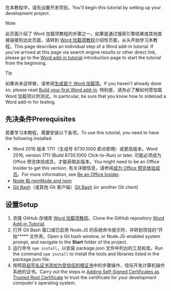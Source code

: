 <span data-ttu-id="fef08-101">在本教程中，请先设置开发项目。</span><span class="sxs-lookup"><span data-stu-id="fef08-101">You'll begin this tutorial by setting up your development project.</span></span> 

> [!NOTE]
> <span data-ttu-id="fef08-p101">此页面介绍了 Word 加载项教程的步骤之一。如果是通过搜索引擎结果或其他直接链接到达此页面，请转到 [Word 加载项教程](../tutorials/word-tutorial.yml)介绍性页面，从头开始学习本教程。</span><span class="sxs-lookup"><span data-stu-id="fef08-p101">This page describes an individual step of a Word add-in tutorial. If you’ve arrived at this page via search engine results or other direct link, please go to the [Word add-in tutorial](../tutorials/word-tutorial.yml) introduction page to start the tutorial from the beginning.</span></span>

> [!TIP]
> <span data-ttu-id="fef08-104">如果尚未这样做，请参阅[生成首个 Word 加载项](../quickstarts/word-quickstart.md?tabs=visual-studio-code)。</span><span class="sxs-lookup"><span data-stu-id="fef08-104">If you haven't already done so, please read [Build your first Word add-in](../quickstarts/word-quickstart.md?tabs=visual-studio-code).</span></span> <span data-ttu-id="fef08-105">特别是，请务必了解如何旁加载 Word 加载项以供测试。</span><span class="sxs-lookup"><span data-stu-id="fef08-105">In particular, be sure that you know how to sideload a Word add-in for testing.</span></span>

## <a name="prerequisites"></a><span data-ttu-id="fef08-106">先决条件</span><span class="sxs-lookup"><span data-stu-id="fef08-106">Prerequisites</span></span>

<span data-ttu-id="fef08-107">若要学习本教程，需要安装以下各项。</span><span class="sxs-lookup"><span data-stu-id="fef08-107">To use this tutorial, you need to have the following installed.</span></span> 

- <span data-ttu-id="fef08-108">Word 2016 版本 1711（生成号 8730.1000 即点即用）或更高版本。</span><span class="sxs-lookup"><span data-stu-id="fef08-108">Word 2016, version 1711 (Build 8730.1000 Click-to-Run) or later.</span></span> <span data-ttu-id="fef08-109">可能必须成为 Office 预览体验成员，才能获取此版本。</span><span class="sxs-lookup"><span data-stu-id="fef08-109">You might need to be an Office Insider to get this version.</span></span> <span data-ttu-id="fef08-110">有关详细信息，请参阅[成为 Office 预览体验成员](https://products.office.com/office-insider?tab=tab-1)。</span><span class="sxs-lookup"><span data-stu-id="fef08-110">For more information, see [Be an Office Insider](https://products.office.com/office-insider?tab=tab-1).</span></span>
- [<span data-ttu-id="fef08-111">Node 和 npm</span><span class="sxs-lookup"><span data-stu-id="fef08-111">Node and npm</span></span>](https://nodejs.org/en/) 
- <span data-ttu-id="fef08-112">[Git Bash](https://git-scm.com/downloads)（或其他 Git 客户端）</span><span class="sxs-lookup"><span data-stu-id="fef08-112">[Git Bash](https://git-scm.com/downloads) (or another Git client)</span></span>

## <a name="setup"></a><span data-ttu-id="fef08-113">设置</span><span class="sxs-lookup"><span data-stu-id="fef08-113">Setup</span></span>

1. <span data-ttu-id="fef08-114">克隆 GitHub 存储库 [Word 加载项教程](https://github.com/OfficeDev/Word-Add-in-Tutorial)。</span><span class="sxs-lookup"><span data-stu-id="fef08-114">Clone the GitHub repository [Word Add-in Tutorial](https://github.com/OfficeDev/Word-Add-in-Tutorial).</span></span>
2. <span data-ttu-id="fef08-115">打开 Git Bash 窗口或已启用 Node.JS 的系统命令提示符，并转到项目的“开始”**** 文件夹。</span><span class="sxs-lookup"><span data-stu-id="fef08-115">Open a Git bash window, or Node.JS-enabled system prompt, and navigate to the **Start** folder of the project.</span></span>
3. <span data-ttu-id="fef08-116">运行命令 `npm install`，以安装 package.json 文件中列出的工具和库。</span><span class="sxs-lookup"><span data-stu-id="fef08-116">Run the command `npm install` to install the tools and libraries listed in the package.json file.</span></span> 
4. <span data-ttu-id="fef08-117">按照[将自签名证书添加为受信任的根证书](https://github.com/OfficeDev/generator-office/blob/master/src/docs/ssl.md)中的步骤操作，信任开发计算机操作系统的证书。</span><span class="sxs-lookup"><span data-stu-id="fef08-117">Carry out the steps in [Adding Self-Signed Certificates as Trusted Root Certificate](https://github.com/OfficeDev/generator-office/blob/master/src/docs/ssl.md) to trust the certificate for your development computer's operating system.</span></span>

